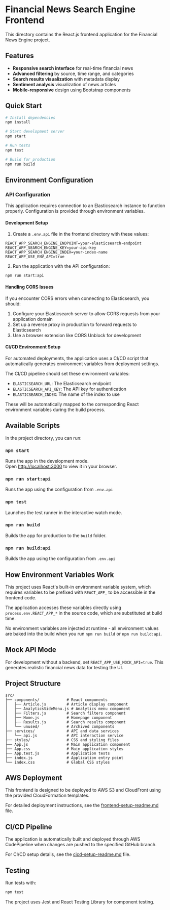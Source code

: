 # Financial News Search Engine Frontend

This directory contains the React.js frontend application for the Financial News Engine project.

## Features

- **Responsive search interface** for real-time financial news
- **Advanced filtering** by source, time range, and categories
- **Search results visualization** with metadata display
- **Sentiment analysis** visualization of news articles
- **Mobile-responsive** design using Bootstrap components

## Quick Start

```bash
# Install dependencies
npm install

# Start development server
npm start

# Run tests
npm test

# Build for production
npm run build
```

## Environment Configuration

### API Configuration
This application requires connection to an Elasticsearch instance to function properly. Configuration is provided through environment variables.

#### Development Setup

1. Create a `.env.api` file in the frontend directory with these values:
```
REACT_APP_SEARCH_ENGINE_ENDPOINT=your-elasticsearch-endpoint 
REACT_APP_SEARCH_ENGINE_KEY=your-api-key
REACT_APP_SEARCH_ENGINE_INDEX=your-index-name
REACT_APP_USE_ENV_API=true
```

2. Run the application with the API configuration:
```
npm run start:api
```

#### Handling CORS Issues

If you encounter CORS errors when connecting to Elasticsearch, you should:

1. Configure your Elasticsearch server to allow CORS requests from your application domain
2. Set up a reverse proxy in production to forward requests to Elasticsearch
3. Use a browser extension like CORS Unblock for development

#### CI/CD Environment Setup

For automated deployments, the application uses a CI/CD script that automatically generates environment variables from deployment settings.

The CI/CD pipeline should set these environment variables:
- `ELASTICSEARCH_URL`: The Elasticsearch endpoint
- `ELASTICSEARCH_API_KEY`: The API key for authentication
- `ELASTICSEARCH_INDEX`: The name of the index to use

These will be automatically mapped to the corresponding React environment variables during the build process.

## Available Scripts

In the project directory, you can run:

### `npm start`

Runs the app in the development mode.\
Open [http://localhost:3000](http://localhost:3000) to view it in your browser.

### `npm run start:api`

Runs the app using the configuration from `.env.api`

### `npm test`

Launches the test runner in the interactive watch mode.

### `npm run build`

Builds the app for production to the `build` folder.

### `npm run build:api`

Builds the app using the configuration from `.env.api`

## How Environment Variables Work

This project uses React's built-in environment variable system, which requires variables to be prefixed with `REACT_APP_` to be accessible in the frontend code.

The application accesses these variables directly using `process.env.REACT_APP_*` in the source code, which are substituted at build time.

No environment variables are injected at runtime - all environment values are baked into the build when you run `npm run build` or `npm run build:api`.

## Mock API Mode

For development without a backend, set `REACT_APP_USE_MOCK_API=true`. This generates realistic financial news data for testing the UI.

## Project Structure

```
src/
├── components/            # React components
│   ├── Article.js         # Article display component
│   ├── AnalyticsSideMenu.js # Analytics menu component
│   ├── Filters.js         # Search filters component
│   ├── Home.js            # Homepage component
│   ├── Results.js         # Search results component
│   └── unused/            # Archived components
├── services/              # API and data services
│   └── api.js             # API interaction service
├── styles/                # CSS and styling files
├── App.js                 # Main application component
├── App.css                # Main application styles
├── App.test.js            # Application tests
├── index.js               # Application entry point
└── index.css              # Global CSS styles
```

## AWS Deployment

This frontend is designed to be deployed to AWS S3 and CloudFront using the provided CloudFormation templates.

For detailed deployment instructions, see the [frontend-setup-readme.md](../frontend-setup-readme.md) file.

## CI/CD Pipeline

The application is automatically built and deployed through AWS CodePipeline when changes are pushed to the specified GitHub branch.

For CI/CD setup details, see the [cicd-setup-readme.md](../cicd-setup-readme.md) file.

## Testing

Run tests with:
```bash
npm test
```

The project uses Jest and React Testing Library for component testing.
